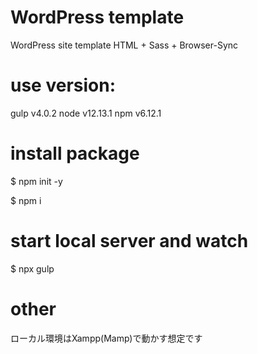 # WordPress template
WordPress site template
HTML + Sass + Browser-Sync
# use version:
gulp v4.0.2
node v12.13.1
npm v6.12.1
# install package
$ npm init -y

$ npm i
# start local server and watch
$ npx gulp

# other
ローカル環境はXampp(Mamp)で動かす想定です
